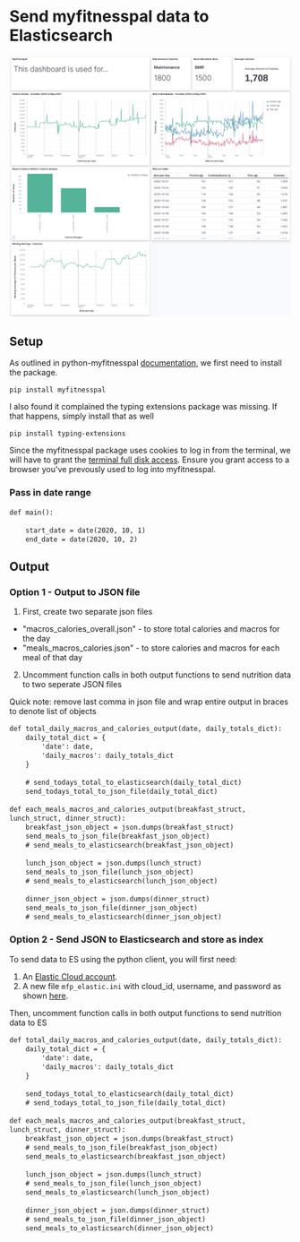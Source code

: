 # Send myfitnesspal data to Elasticsearch

![Screenshot](myfitnesspalKibana.png)

## Setup
As outlined in python-myfitnesspal [documentation](https://python-myfitnesspal.readthedocs.io/en/latest/getting_started.html), we first need to install the package.
```
pip install myfitnesspal
```

I also found it complained the typing extensions package was missing. If that happens, simply install that as well
```
pip install typing-extensions
```

Since the myfitnesspal package uses cookies to log in from the terminal, we will have to grant the [terminal full disk access](https://osxdaily.com/2018/10/09/fix-operation-not-permitted-terminal-error-macos/). Ensure you grant access to a browser you've prevously used to log into myfitnesspal.

### Pass in date range

```
def main():

    start_date = date(2020, 10, 1)
    end_date = date(2020, 10, 2)
```
## Output
### Option 1 - Output to JSON file
1. First, create two separate json files 
- "macros_calories_overall.json" - to store total calories and macros for the day
- "meals_macros_calories.json" - to store calories and macros for each meal of that day

2. Uncomment function calls in both output functions to send nutrition data to two seperate JSON files

Quick note: remove last comma in json file and wrap entire output in braces to denote list of objects

```
def total_daily_macros_and_calories_output(date, daily_totals_dict):
    daily_total_dict = {
        'date': date,
        'daily_macros': daily_totals_dict
    }

    # send_todays_total_to_elasticsearch(daily_total_dict)
    send_todays_total_to_json_file(daily_total_dict)

def each_meals_macros_and_calories_output(breakfast_struct, lunch_struct, dinner_struct):
    breakfast_json_object = json.dumps(breakfast_struct)
    send_meals_to_json_file(breakfast_json_object)
    # send_meals_to_elasticsearch(breakfast_json_object)

    lunch_json_object = json.dumps(lunch_struct)
    send_meals_to_json_file(lunch_json_object)
    # send_meals_to_elasticsearch(lunch_json_object)

    dinner_json_object = json.dumps(dinner_struct)
    send_meals_to_json_file(dinner_json_object)
    # send_meals_to_elasticsearch(dinner_json_object)
```

### Option 2 - Send JSON to Elasticsearch and store as index
To send data to ES using the python client, you will first need:

1. An [Elastic Cloud account](https://cloud.elastic.co/).
2. A new file ```mfp_elastic.ini``` with cloud_id, username, and password as shown [here](https://www.elastic.co/guide/en/elasticsearch/client/python-api/current/connecting.html).

Then, uncomment function calls in both output functions to send nutrition data to ES

```
def total_daily_macros_and_calories_output(date, daily_totals_dict):
    daily_total_dict = {
        'date': date,
        'daily_macros': daily_totals_dict
    }

    send_todays_total_to_elasticsearch(daily_total_dict)
    # send_todays_total_to_json_file(daily_total_dict)

def each_meals_macros_and_calories_output(breakfast_struct, lunch_struct, dinner_struct):
    breakfast_json_object = json.dumps(breakfast_struct)
    # send_meals_to_json_file(breakfast_json_object)
    send_meals_to_elasticsearch(breakfast_json_object)

    lunch_json_object = json.dumps(lunch_struct)
    # send_meals_to_json_file(lunch_json_object)
    send_meals_to_elasticsearch(lunch_json_object)

    dinner_json_object = json.dumps(dinner_struct)
    # send_meals_to_json_file(dinner_json_object)
    send_meals_to_elasticsearch(dinner_json_object)
```